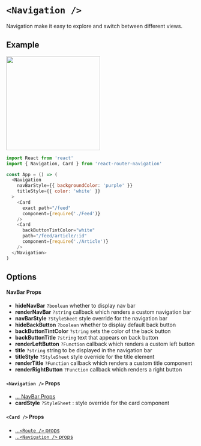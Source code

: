 # ```<Navigation />```
Navigation make it easy to explore and switch between different views.

## Example
<img src="https://raw.githubusercontent.com/LeoLeBras/react-router-navigation/master/docs/navigation.gif" width="250">

```js
import React from 'react'
import { Navigation, Card } from 'react-router-navigation'

const App = () => (
  <Navigation
    navBarStyle={{ backgroundColor: 'purple' }}
    titleStyle={{ color: 'white' }}
  >
    <Card
      exact path="/feed"
      component={require('./Feed')}
    />
    <Card
      backButtonTintColor="white"
      path="/feed/article/:id"
      component={require('./Article')}
    />
  </Navigation>
)
```

## Options

#### NavBar Props
* **hideNavBar** ```?boolean``` whether to display nav bar
* **renderNavBar** ```?string``` callback which renders a custom navigation bar
* **navBarStyle** ```?StyleSheet``` style override for the navigation bar
* **hideBackButton** ```?boolean``` whether to display default back button
* **backButtonTintColor** ```?string``` sets the color of the back button
* **backButtonTitle** ```?string``` text that appears on back button
* **renderLeftButton** ```?Function``` callback which renders a custom left button
* **title** ```?string``` string to be displayed in the navigation bar
* **titleStyle** ```?StyleSheet``` style override for the title element
* **renderTitle** ```?Function``` callback which renders a custom title component
* **renderRightButton** ```?Function``` callback which renders a right button

#### ```<Navigation />``` Props
* [... NavBar Props](https://github.com/LeoLeBras/react-router-navigation/blob/master/docs/NAVIGATION.md#navbar-props)
* **cardStyle** ```?StyleSheet``` : style override for the card component

#### ```<Card />``` Props
* [...```<Route />``` props](https://reacttraining.com/react-router/#route)
* [...```<Navigation />``` props](https://github.com/LeoLeBras/react-router-navigation/blob/master/docs/NAVIGATION.md#navigation--props)
